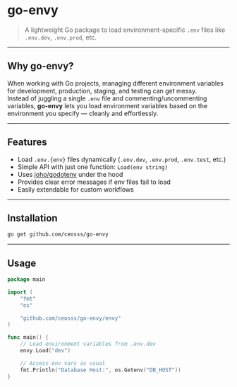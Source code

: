 # go-envy

> A lightweight Go package to load environment-specific `.env` files like `.env.dev`, `.env.prod`, etc.

---

## Why go-envy?

When working with Go projects, managing different environment variables for development, production, staging, and testing can get messy.  
Instead of juggling a single `.env` file and commenting/uncommenting variables, **go-envy** lets you load environment variables based on the environment you specify — cleanly and effortlessly.

---

## Features

- Load `.env.{env}` files dynamically (`.env.dev`, `.env.prod`, `.env.test`, etc.)
- Simple API with just one function: `Load(env string)`
- Uses [joho/godotenv](https://github.com/joho/godotenv) under the hood
- Provides clear error messages if env files fail to load
- Easily extendable for custom workflows

---

## Installation

```bash
go get github.com/ceosss/go-envy
```
---

## Usage

```go
package main

import (
    "fmt"
    "os"

    "github.com/ceosss/go-envy/envy"
)

func main() {
    // Load environment variables from .env.dev
    envy.Load("dev")

    // Access env vars as usual
    fmt.Println("Database Host:", os.Getenv("DB_HOST"))
}
